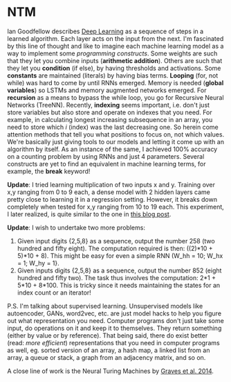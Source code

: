 # NTM

Ian Goodfellow describes [Deep Learning](https://www.deeplearningbook.org/) as a sequence of steps in a learned algorithm. Each layer acts on the input from the next. I'm fascinated by this line of thought and like to imagine each machine learning model as a way to implement some *programming constructs*. Some weights are such that they let you combine inputs (**arithmetic addition**). Others are such that they let you **condition** (if else), by having thresholds and activations. Some **constants** are maintained (literals) by having bias terms. **Looping** (for, not while) was hard to come by until RNNs emerged. Memory is needed (**global variables**) so LSTMs and memory augmented networks emerged. For **recursion** as a means to bypass the while loop, you go for Recursive Neural Networks (TreeNN). Recently, **indexing** seems important, i.e. don't just store variables but also store and operate on indexes that you need. For example, in calculating longest increasing subsequence in an array, you need to store which *i* (index) was the last decreasing one. So herein come attention methods that tell you what positions to focus on, not which values.
We're basically just giving tools to our models and letting it come up with an algorithm by itself. As an instance of the same, I achieved 100% accuracy on a counting problem by using RNNs and just 4 parameters. Several constructs are yet to find an equivalent in machine learning terms, for example, the **break** keyword!

**Update**: I tried learning multiplication of two inputs x and y. Training over x,y ranging from 0 to 9 each, a dense model with 2 hidden layers came pretty close to learning it in a regression setting. However, it breaks down completely when tested for x,y ranging from 10 to 19 each. This experiment, I later realized, is quite similar to the one in [this blog post](https://medium.com/datadriveninvestor/when-to-multiply-inside-your-neural-network-ee39863da446).

**Update**: I wish to undertake two more problems:
1. Given input digits {2,5,8} as a sequence, output the number 258 (two hundred and fifty eight). The computation required is then: ((2)\*10 + 5)\*10 + 8). This might be easy for even a simple RNN (W_hh = 10; W_hx = 1; W_hy = 1}.
2. Given inputs digits {2,5,8} as a sequence, output the number 852 (eight hundred and fifty two). The task thus involves the computation: 2\*1 + 5\*10 + 8\*100. This is tricky since it needs maintaining the states for an index count or an iterator!

P.S. I'm talking about supervised learning. Unsupervised models like autoencoder, GANs, word2vec, etc. are just model hacks to help you figure out what representation you need. Computer programs don't just take some input, do operations on it and keep it to themselves. They return something (either by value or by reference). That being said, there do exist better (read: *more efficient*) representations that you need in computer programs as well, eg. sorted version of an array, a hash map, a linked list from an array, a queue or stack, a graph from an adjacency matrix, and so on. 

A close line of work is the Neural Turing Machines by [Graves et al. 2014](https://arxiv.org/pdf/1410.5401v2.pdf).

